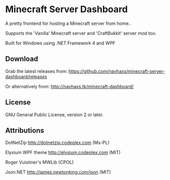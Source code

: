 Minecraft Server Dashboard
==========================

A pretty frontend for hosting a Minecraft server from home..

Supports the 'Vanilla' Minecraft server and 'CraftBukkit' server mod too.

Built for Windows using .NET Framework 4 and WPF

Download
--------
Grab the latest releases from:
https://github.com/navhaxs/minecraft-server-dashboard/releases

Or alternatively from:
http://navhaxs.tk/minecraft-dashboard/

License
-------
GNU General Public License, version 2 or later.

## Attributions
DotNetZip http://dotnetzip.codeplex.com (Ms-PL)

Elysium WPF theme http://elysium.codeplex.com (MIT)

Roger Vuistiner's MWLib (CPOL)

Json.NET http://james.newtonking.com/json (MIT)
